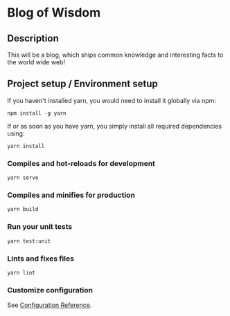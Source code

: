 # Blog of Wisdom
## Description
This will be a blog, which ships common knowledge
and interesting facts to the world wide web!

## Project setup / Environment setup
If you haven't installed yarn, you would need
to install it globally via npm:
```
npm install -g yarn
```
If or as soon as you have yarn, you simply install
all required dependencies using:
```
yarn install
```

### Compiles and hot-reloads for development
```
yarn serve
```

### Compiles and minifies for production
```
yarn build
```

### Run your unit tests
```
yarn test:unit
```

### Lints and fixes files
```
yarn lint
```

### Customize configuration
See [Configuration Reference](https://cli.vuejs.org/config/).
